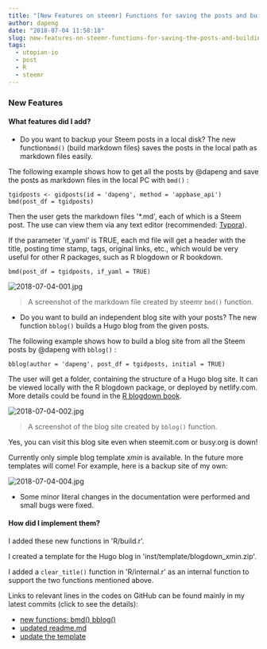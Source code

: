 ```yaml
---
title: "[New Features on steemr] Functions for saving the posts and building an independent blog site!"
author: dapeng
date: "2018-07-04 11:58:18"
slug: new-features-on-steemr-functions-for-saving-the-posts-and-building-a-independent-blog-site
tags: 
  - utopian-io
  - post
  - R
  - steemr
---
```


### New Features

#### What features did I add?

- Do you want to backup your Steem posts in a local disk? The new function`bmd()` (build markdown files) saves the posts in the local path as markdown files easily. 

The following example shows how to get all the posts by @dapeng and save the posts as markdown files in the local PC with `bmd()` :

```
tgidposts <- gidposts(id = 'dapeng', method = 'appbase_api')
bmd(post_df = tgidposts)
```

Then the user gets the markdown files '*.md', each of which is a Steem post. The use can view them via any text editor (recommended: [Typora](https://steemit.com/utopian-io/@dapeng/typora-the-best-cross-platform-markdown-editor-or-typora)).

If the parameter 'if_yaml' is TRUE, each md file will get a header with the title, posting time stamp, tags, original links, etc., which would be very useful for other R packages, such as R blogdown or R bookdown.

```
bmd(post_df = tgidposts, if_yaml = TRUE)
```

![2018-07-04-001.jpg](https://cdn.steemitimages.com/DQmQvaMnfE8X1jbjEHUoySKdytFxXEF33vymLzjSu2Z3hhj/2018-07-04-001.jpg)


> A screenshot of the markdown file created by steemr `bmd()` function.

- Do you want to build an independent blog site with your posts? The new function `bblog()` builds a Hugo blog from the given posts.

The following example shows how to build a blog site from all the Steem posts by @dapeng with `bblog()` :

```
bblog(author = 'dapeng', post_df = tgidposts, initial = TRUE)
```

The user will get a folder, containing the structure of a Hugo blog site. It can be viewed locally with the R blogdown package, or deployed by netlify.com. More details could be found in the [R blogdown book](https://bookdown.org/yihui/blogdown/).

![2018-07-04-002.jpg](https://cdn.steemitimages.com/DQmRFrbpq7HPcyU1R3ioVcn28DuriZj6ibSvD7rMi8uzrbh/2018-07-04-002.jpg)

> A screenshot of the blog site created by `bblog()` function.

Yes, you can visit this blog site even when steemit.com or busy.org is down!

Currently only simple blog template *xmin* is available. In the future more templates will come!  For example, here is a backup site of my own:

![2018-07-04-004.jpg](https://cdn.steemitimages.com/DQmewwQ1ZvCowWip3hYNpt8ju4jH721krsAaNWZbHPLpzbp/2018-07-04-004.jpg)

- Some minor literal changes in the documentation were performed and small bugs were fixed.

#### How did I implement them?

I added these new functions in  'R/build.r'.

I created a template for the Hugo blog in 'inst/template/blogdown_xmin.zip'.

I added a `clear_title()` function in 'R/internal.r' as an internal function to support the two functions mentioned above.

Links to relevant lines in the codes on GitHub can be found mainly in my latest commits (click to see the details):

- [new functions: bmd() bblog()](https://github.com/pzhaonet/steemr/commit/47b7477a5c76aa8cbb50fcd8d15be349423cbc8b)
- [updated readme.md](https://github.com/pzhaonet/steemr/commit/02bf59f5dbbead7ce345a2c7c625884f38a21039)
- [update the template](https://github.com/pzhaonet/steemr/commit/356d348a41e69e2c7f06b2699283eeed0184dd59)
